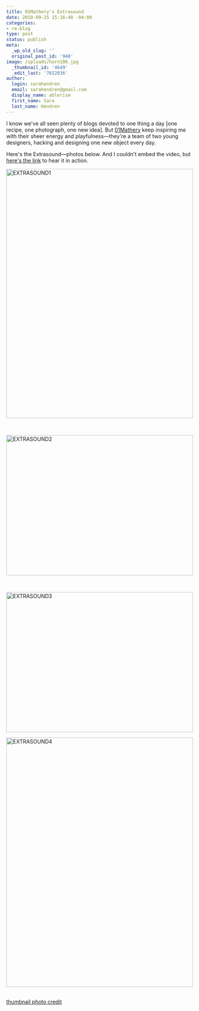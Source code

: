 ```yaml
---
title: 01Mathery's Extrasound
date: 2010-09-25 15:16:48 -04:00
categories:
- re-blog
type: post
status: publish
meta:
  _wp_old_slug: ''
  original_post_id: '948'
image: /uploads/horn106.jpg
  _thumbnail_id: '4649'
  _edit_last: '7812036'
author:
  login: sarahendren
  email: sarahendren@gmail.com
  display_name: ablerism
  first_name: Sara
  last_name: Hendren
---
```


<p>I know we've all seen plenty of blogs devoted to one thing a day [one recipe, one photograph, one new idea]. But <a href="http://01mathery.tumblr.com/">01Mathery</a> keep inspiring me with their sheer energy and playfulness—they're a team of two young designers, hacking and designing one new object every day.</p>
<p>Here's the Extrasound—photos below. And I couldn't embed the video, but <a href="http://01mathery.tumblr.com/post/1166249834">here's the link</a> to hear it in action.</p>
<p><a href="http://ablersite.files.wordpress.com/2010/09/extrasound1.jpg"><img class="alignnone size-full wp-image-4648" alt="EXTRASOUND1" src="{{ site.baseurl }}/uploads/extrasound1.jpg" width="500" height="667" /></a></p>
<p>&nbsp;</p>
<p><a href="http://ablersite.files.wordpress.com/2010/09/extrasound2.jpg"><img class="alignnone size-full wp-image-4649" alt="EXTRASOUND2" src="{{ site.baseurl }}/uploads/extrasound2.jpg" width="500" height="375" /></a></p>
<p>&nbsp;</p>
<p><a href="http://ablersite.files.wordpress.com/2010/09/extrasound3.jpg"><img class="alignnone size-full wp-image-4651" alt="EXTRASOUND3" src="{{ site.baseurl }}/uploads/extrasound3.jpg" width="500" height="375" /></a></p>
<p><a href="http://ablersite.files.wordpress.com/2010/09/extrasound4.jpg"><img class="alignnone size-full wp-image-4652" alt="EXTRASOUND4" src="{{ site.baseurl }}/uploads/extrasound4.jpg" width="500" height="667" /></a></p>
<p><a href="http://www.ablersite.org/wp-content/uploads/EXTRASOUND2.jpg"><br />
</a><a href="http://jnjbtw.com/">thumbnail photo credit</a></p>
